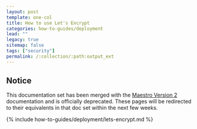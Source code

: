 ```yaml
---
layout: post
template: one-col
title: How to use Let's Encrypt
categories: how-to-guides/deployment
lead: ""
legacy: true
sitemap: false
tags: ["security"]
permalink: /:collection/:path:output_ext
---
```


## Notice
<div class="notice notice-warning"><p>This documentation set has been merged with the <a href="/maestro/">Maestro Version 2</a> documentation and is officially deprecated. These pages will be redirected to their equivalents in that doc set within the next few weeks.</p></div>
{% include how-to-guides/deployment/lets-encrypt.md %}